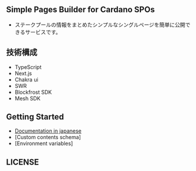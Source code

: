 ## Simple Pages Builder for Cardano SPOs
- ステークプールの情報をまとめたシンプルなシングルページを簡単に公開できるサービスです。

## 技術構成
- TypeScript
- Next.js
- Chakra ui
- SWR
- Blockfrost SDK
- Mesh SDK


## Getting Started

- [Documentation in japanese](https://ctool-docs.vercel.app/docs/simplepage-builder)  
- [Custom contents schema]
- [Environment variables]

## LICENSE
